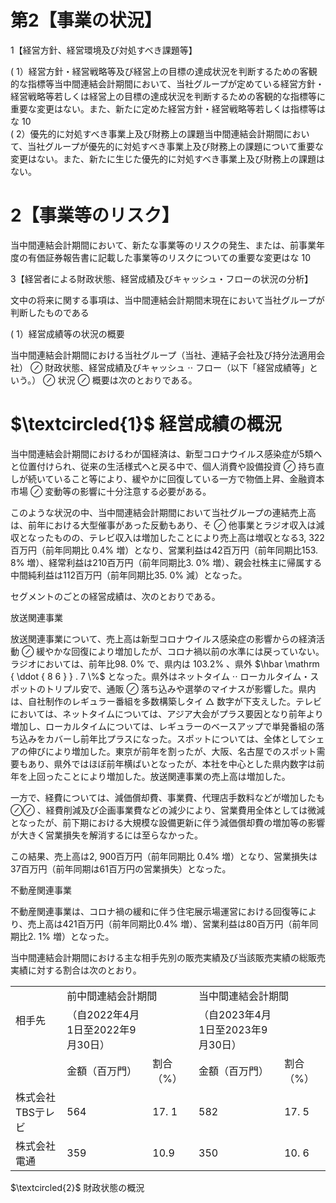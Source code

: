 # 第2【事業の状況】  

1【経営方針、経営環境及び対処すべき課題等】  

( 1）経営方針・経営戦略等及び経営上の目標の達成状況を判断するための客観的な指標等当中間連結会計期間において、当社グループが定めている経営方針・経営戦略等若しくは経営上の目標の達成状況を判断するための客観的な指標等に重要な変更はない。また、新たに定めた経営方針・経営戦略等若しくは指標等はな $1 0$   
( 2）優先的に対処すべき事業上及び財務上の課題当中間連結会計期間において、当社グループが優先的に対処すべき事業上及び財務上の課題について重要な変更はない。また、新たに生じた優先的に対処すべき事業上及び財務上の課題はない。  

# 2【事業等のリスク】  

当中間連結会計期間において、新たな事業等のリスクの発生、または、前事業年度の有価証券報告書に記載した事業等のリスクについての重要な変更はな $1 0$  

3【経営者による財政状態、経営成績及びキャッシュ・フローの状況の分析】  

文中の将来に関する事項は、当中間連結会計期間末現在において当社グループが判断したものである  

( 1）経営成績等の状況の概要  

当中間連結会計期間における当社グループ（当社、連結子会社及び持分法適用会社） $\oslash$ 財政状態、経営成績及びキャッシュ $\cdot \cdot$ フロー（以下「経営成績等」という。） $\oslash$ 状況 $\oslash$ 概要は次のとおりである。  

# $\textcircled{1}$ 経営成績の概況  

当中間連結会計期間におけるわが国経済は、新型コロナウイルス感染症が5類へと位置付けられ、従来の生活様式へと戻る中で、個人消費や設備投資 $\oslash$ 持ち直しが続いていること等により、緩やかに回復している一方で物価上昇、金融資本市場 $\oslash$ 変動等の影響に十分注意する必要がある。  

このような状況の中、当中間連結会計期間において当社グループの連結売上高は、前年における大型催事があった反動もあり、そ $\oslash$ 他事業とラジオ収入は減収となったものの、テレビ収入は増加したことにより売上高は増収となる3, 322百万円（前年同期比 $0 . 4 \%$ 増）となり、営業利益は42百万円（前年同期比153. $8 \%$ 増）、経常利益は210百万円（前年同期比3. $0 \%$ 増）、親会社株主に帰属する中間純利益は112百万円（前年同期比35. $0 \%$ 減）となった。  

セグメントのごとの経営成績は、次のとおりである。  

放送関連事業  

放送関連事業について、売上高は新型コロナウイルス感染症の影響からの経済活動 $\oslash$ 緩やかな回復により増加したが、コロナ禍以前の水準には戻っていない。ラジオにおいては、前年比98. $0 \%$ で、県内は $1 0 3 . 2 \%$ 、県外 $\hbar \mathrm { \ddot { 8 6 } } . 7 \%$ となった。県外はネットタイム $\cdot \cdot$ ローカルタイム・スポットのトリプル安で、通販 $\oslash$ 落ち込みや選挙のマイナスが影響した。県内は、自社制作のレギュラー番組を多数構築しタイ $\bigtriangleup$ 数字が下支えした。テレビにおいては、ネットタイムについては、アジア大会がプラス要因となり前年より増加し、ローカルタイムについては、レギュラーのベースアップで単発番組の落ち込みをカバーし前年比プラスになった。スポットについては、全体としてシェアの伸びにより増加した。東京が前年を割ったが、大阪、名古屋でのスポット需要もあり、県外ではほぼ前年横ばいとなったが、本社を中心とした県内数字は前年を上回ったことにより増加した。放送関連事業の売上高は増加した。  

一方で、経費については、減価償却費、事業費、代理店手数料などが増加したも $\oslash \oslash$ 、経費削減及び企画事業費などの減少により、営業費用全体としては微減となったが、前下期における大規模な設備更新に伴う減価償却費の増加等の影響が大きく営業損失を解消するには至らなかった。  

この結果、売上高は2, 900百万円（前年同期比 $0 . 4 \%$ 増）となり、営業損失は37百万円（前年同期は61百万円の営業損失）となった。  

不動産関連事業  

不動産関連事業は、コロナ禍の緩和に伴う住宅展示場運営における回復等により、売上高は421百万円（前年同期比$0 . 4 \%$ 増）、営業利益は80百万円（前年同期比2. $1 \%$ 増）となった。  

当中間連結会計期間における主な相手先別の販売実績及び当該販売実績の総販売実績に対する割合は次のとおり。  

<html><body><table><tr><td rowspan="2">相手先</td><td colspan="2">前中間連結会計期間</td><td colspan="2">当中間連結会計期間</td></tr><tr><td>（自2022年4月1日至2022年9月30日）</td><td></td><td>（自2023年4月1日至2023年9月30日）</td><td></td></tr><tr><td></td><td>金額（百万門）</td><td>割合（%）</td><td>金額（百万門）</td><td>割合（%）</td></tr><tr><td>株式会社TBS亍レビ</td><td>564</td><td>17. 1</td><td>582</td><td>17. 5</td></tr><tr><td>株式会社電通</td><td>359</td><td>10.9</td><td>350</td><td>10. 6</td></tr></table></body></html>  

$\textcircled{2}$ 財政状態の概況  